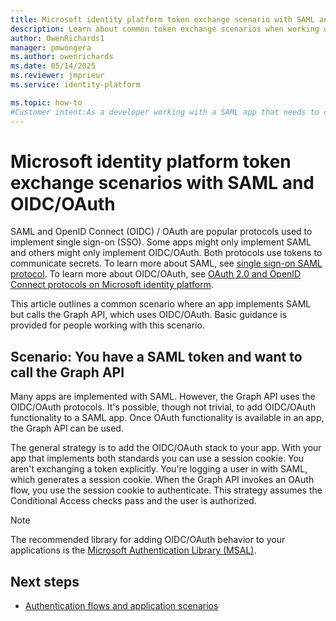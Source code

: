 ```yaml
---
title: Microsoft identity platform token exchange scenario with SAML and OIDC/OAuth in Microsoft Entra ID
description: Learn about common token exchange scenarios when working with SAML and OIDC/OAuth in Microsoft Entra ID.
author: OwenRichards1
manager: pmwongera
ms.author: owenrichards
ms.date: 05/14/2025
ms.reviewer: jmprieur
ms.service: identity-platform

ms.topic: how-to
#Customer intent:As a developer working with a SAML app that needs to call the Graph API, I want to understand how to add OIDC/OAuth functionality to my app, so that I can authenticate and use the Graph API seamlessly.
---
```


# Microsoft identity platform token exchange scenarios with SAML and OIDC/OAuth

SAML and OpenID Connect (OIDC) / OAuth are popular protocols used to implement single sign-on (SSO). Some apps might only implement SAML and others might only implement OIDC/OAuth. Both protocols use tokens to communicate secrets. To learn more about SAML, see [single sign-on SAML protocol](single-sign-on-saml-protocol.md). To learn more about OIDC/OAuth, see [OAuth 2.0 and OpenID Connect protocols on Microsoft identity platform](./v2-protocols.md).

This article outlines a common scenario where an app implements SAML but calls the Graph API, which uses OIDC/OAuth. Basic guidance is provided for people working with this scenario.

## Scenario: You have a SAML token and want to call the Graph API
Many apps are implemented with SAML. However, the Graph API uses the OIDC/OAuth protocols. It's possible, though not trivial, to add OIDC/OAuth functionality to a SAML app. Once OAuth functionality is available in an app, the Graph API can be used.

The general strategy is to add the OIDC/OAuth stack to your app. With your app that implements both standards you can use a session cookie. You aren't exchanging a token explicitly. You're logging a user in with SAML, which generates a session cookie. When the Graph API invokes an OAuth flow, you use the session cookie to authenticate. This strategy assumes the Conditional Access checks pass and the user is authorized.

> [!NOTE]
> The recommended library for adding OIDC/OAuth behavior to your applications is the [Microsoft Authentication Library (MSAL)](/entra/msal/).

## Next steps
- [Authentication flows and application scenarios](authentication-flows-app-scenarios.md)
